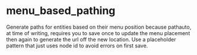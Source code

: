 # menu_based_pathing

Generate paths for entities based on their menu position because pathauto, at time of writing, requires you to save once to update the menu placement then again to generate the url off the new location. Use a placeholder pattern that just uses node id to avoid errors on first save.
